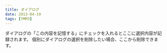 ```yaml
---
title: ダイアログ
date: 2013-04-19
tags: [YMM3]
---
```

ダイアログの「この内容を記憶する」にチェックを入れるとここに選択内容が記録されます。
個別にダイアログの選択を削除したい場合、ここから削除できます。